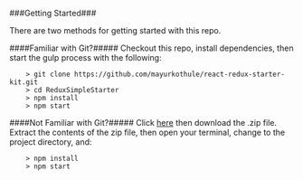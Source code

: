 

###Getting Started###

There are two methods for getting started with this repo.

####Familiar with Git?#####
Checkout this repo, install dependencies, then start the gulp process with the following:

```
	> git clone https://github.com/mayurkothule/react-redux-starter-kit.git
	> cd ReduxSimpleStarter
	> npm install
	> npm start
```

####Not Familiar with Git?#####
Click [here](https://github.com/mayurkothule/react-redux-starter-kit/archive/master.zip) then download the .zip file.  Extract the contents of the zip file, then open your terminal, change to the project directory, and:

```
	> npm install
	> npm start
```
